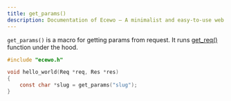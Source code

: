 ```yaml
---
title: get_params()
description: Documentation of Ecewo — A minimalist and easy-to-use web framework for C
---
```


`get_params()` is a macro for getting params from request. It runs [get_req()](api/get_req) function under the hood.

```c
#include "ecewo.h"

void hello_world(Req *req, Res *res)
{
    const char *slug = get_params("slug");
}
```
